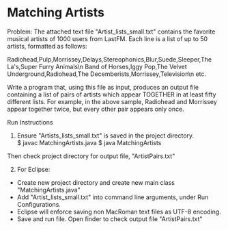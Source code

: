 # Matching Artists

Problem: 
The attached text file "Artist_lists_small.txt" contains the favorite musical artists of 1000 users from LastFM. Each line is a list of up to 50 artists, formatted as follows:

Radiohead,Pulp,Morrissey,Delays,Stereophonics,Blur,Suede,Sleeper,The La's,Super Furry Animals\n
Band of Horses,Iggy Pop,The Velvet Underground,Radiohead,The Decemberists,Morrissey,Television\n
etc.

Write a program that, using this file as input, produces an output file containing a list of pairs of artists which appear TOGETHER in at least fifty different lists. For example, in the above sample, Radiohead and Morrissey appear together twice, but every other pair appears only once.

Run Instructions  
1. Ensure "Artists_lists_small.txt" is saved in the project directory.  
$ javac MatchingArtists.java
$ java MatchingArtists

Then check project directory for output file, "ArtistPairs.txt"

2. For Eclipse:
- Create new project directory and create new main class "MatchingArtists.java"
- Add "Artist_lists_small.txt" into command line arguments, under Run Configurations.
- Eclipse will enforce saving non MacRoman text files as UTF-8 encoding.
- Save and run file. Open finder to check output file "ArtistPairs.txt"
